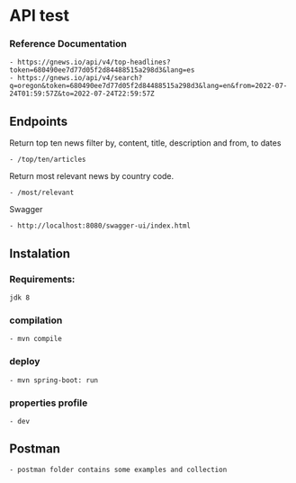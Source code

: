 # API test

### Reference Documentation

	- https://gnews.io/api/v4/top-headlines?token=680490ee7d77d05f2d84488515a298d3&lang=es
	- https://gnews.io/api/v4/search?q=oregon&token=680490ee7d77d05f2d84488515a298d3&lang=en&from=2022-07-24T01:59:57Z&to=2022-07-24T22:59:57Z
	
## Endpoints

Return top ten news filter by, content, title, description and from, to dates

	- /top/ten/articles
	
Return most relevant news by country code.	

	- /most/relevant

Swagger

	- http://localhost:8080/swagger-ui/index.html

## Instalation

### Requirements:
	
	jdk 8
	
### compilation

	- mvn compile
	
	
### deploy

	- mvn spring-boot: run	

### properties profile

	- dev
	
## Postman

	- postman folder contains some examples and collection	

